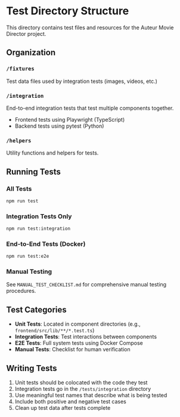 # Test Directory Structure

This directory contains test files and resources for the Auteur Movie Director project.

## Organization

### `/fixtures`
Test data files used by integration tests (images, videos, etc.)

### `/integration` 
End-to-end integration tests that test multiple components together.
- Frontend tests using Playwright (TypeScript)
- Backend tests using pytest (Python)

### `/helpers`
Utility functions and helpers for tests.

## Running Tests

### All Tests
```bash
npm run test
```

### Integration Tests Only
```bash
npm run test:integration
```

### End-to-End Tests (Docker)
```bash
npm run test:e2e
```

### Manual Testing
See `MANUAL_TEST_CHECKLIST.md` for comprehensive manual testing procedures.

## Test Categories

- **Unit Tests**: Located in component directories (e.g., `frontend/src/lib/**/*.test.ts`)
- **Integration Tests**: Test interactions between components
- **E2E Tests**: Full system tests using Docker Compose
- **Manual Tests**: Checklist for human verification

## Writing Tests

1. Unit tests should be colocated with the code they test
2. Integration tests go in the `/tests/integration` directory
3. Use meaningful test names that describe what is being tested
4. Include both positive and negative test cases
5. Clean up test data after tests complete
